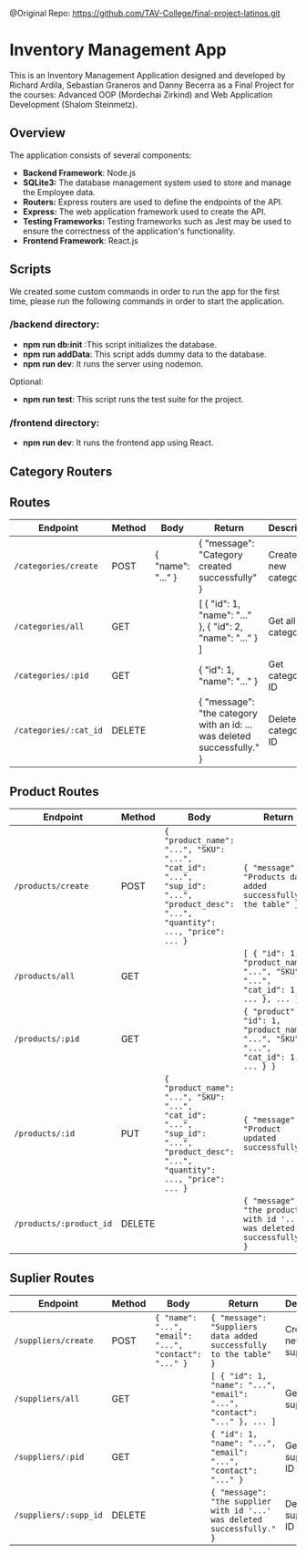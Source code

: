 @Original Repo: https://github.com/TAV-College/final-project-latinos.git

# Inventory Management App

This is an Inventory Management Application designed and developed by Richard Ardila, Sebastian Graneros and Danny Becerra as a Final Project for the courses: Advanced OOP (Mordechai Zirkind) and Web Application Development (Shalom Steinmetz).

## Overview

The application consists of several components:

- **Backend Framework**: Node.js
- **SQLite3:** The database management system used to store and manage the Employee data.
- **Routers:** Express routers are used to define the endpoints of the API.
- **Express:** The web application framework used to create the API.
- **Testing Frameworks:** Testing frameworks such as Jest may be used to ensure the correctness of the application's functionality.
- **Frontend Framework**: React.js

## Scripts

We created some custom commands in order to run the app for the first time, please run the following commands in order to start the application.

### /backend directory:
- **npm run db:init** :This script initializes the database.
- **npm run addData**: This script adds dummy data to the database.
- **npm run dev**: It runs the server using nodemon.

Optional:

- **npm run test**: This script runs the test suite for the project.

### /frontend directory:
- **npm run dev**: It runs the frontend app using React.

## Category Routers

## Routes

| Endpoint              | Method | Body              | Return                                                                  | Description            |
| --------------------- | ------ | ----------------- | ----------------------------------------------------------------------- | ---------------------- |
| `/categories/create`  | POST   | { "name": "..." } | { "message": "Category created successfully" }                          | Creates a new category |
| `/categories/all`     | GET    |                   | [ { "id": 1, "name": "..." }, { "id": 2, "name": "..." } ]              | Get all categories     |
| `/categories/:pid`    | GET    |                   | { "id": 1, "name": "..." }                                              | Get category by ID     |
| `/categories/:cat_id` | DELETE |                   | { "message": "the category with an id: ... was deleted successfully." } | Delete category by ID  |

## Product Routes

| Endpoint                | Method | Body                                                                                                                              | Return                                                                              | Description           |
| ----------------------- | ------ | --------------------------------------------------------------------------------------------------------------------------------- | ----------------------------------------------------------------------------------- | --------------------- |
| `/products/create`      | POST   | `{ "product_name": "...", "SKU": "...", "cat_id": "...", "sup_id": "...", "product_desc": "...", "quantity": ..., "price": ... }` | `{ "message": "Products data added successfully to the table" }`                    | Creates a new product |
| `/products/all`         | GET    |                                                                                                                                   | `[ { "id": 1, "product_name": "...", "SKU": "...", "cat_id": 1, ... }, ... ]`       | Get all products      |
| `/products/:pid`        | GET    |                                                                                                                                   | `{ "product": { "id": 1, "product_name": "...", "SKU": "...", "cat_id": 1, ... } }` | Get product by ID     |
| `/products/:id`         | PUT    | `{ "product_name": "...", "SKU": "...", "cat_id": "...", "sup_id": "...", "product_desc": "...", "quantity": ..., "price": ... }` | `{ "message": "Product updated successfully" }`                                     | Update product by ID  |
| `/products/:product_id` | DELETE |                                                                                                                                   | `{ "message": "the product with id '...' was deleted successfully." }`              | Delete product by ID  |

## Suplier Routes

| Endpoint              | Method | Body                                                  | Return                                                                  | Description            |
| --------------------- | ------ | ----------------------------------------------------- | ----------------------------------------------------------------------- | ---------------------- |
| `/suppliers/create`   | POST   | `{ "name": "...", "email": "...", "contact": "..." }` | `{ "message": "Suppliers data added successfully to the table" }`       | Creates a new supplier |
| `/suppliers/all`      | GET    |                                                       | `[ { "id": 1, "name": "...", "email": "...", "contact": "..." }, ... ]` | Get all suppliers      |
| `/suppliers/:pid`     | GET    |                                                       | `{ "id": 1, "name": "...", "email": "...", "contact": "..." }`          | Get supplier by ID     |
| `/suppliers/:supp_id` | DELETE |                                                       | `{ "message": "the supplier with id '...' was deleted successfully." }` | Delete supplier by ID  |
